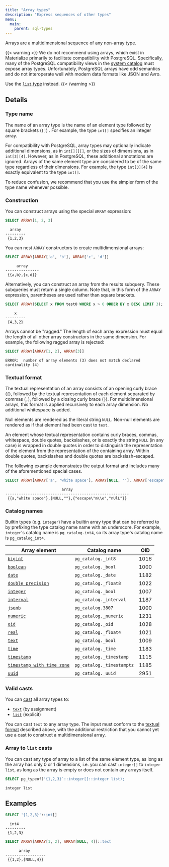 ```yaml
---
title: "Array types"
description: "Express sequences of other types"
menu:
  main:
    parent: sql-types
---
```


Arrays are a multidimensional sequence of any non-array type.

{{< warning >}}
We do not recommend using arrays, which exist in Materialize primarily to
facilitate compatibility with PostgreSQL. Specifically, many of the PostgreSQL
compatibility views in the [system catalog](/sql/system-catalog/) must expose
array types. Unfortunately, PostgreSQL arrays have odd semantics and do not
interoperate well with modern data formats like JSON and Avro.

Use the [`list` type](/sql/types/list) instead.
{{< /warning >}}

## Details

### Type name

The name of an array type is the name of an element type followed by square
brackets (`[]`) . For example, the type `int[]` specifies an integer array.

For compatibility with PostgreSQL, array types may optionally indicate
additional dimensions, as in `int[][][]`, or the sizes of dimensions, as in
`int[3][4]`. However, as in PostgreSQL, these additional annotations are
ignored. Arrays of the same element type are considered to be of the same type
regardless of their dimensions. For example, the type `int[3][4]` is exactly
equivalent to the type `int[]`.

To reduce confusion, we recommend that you use the simpler form of the type name
whenever possible.

### Construction

You can construct arrays using the special `ARRAY` expression:

```sql
SELECT ARRAY[1, 2, 3]
```
```nofmt
  array
---------
 {1,2,3}
```

You can nest `ARRAY` constructors to create multidimensional arrays:

```sql
SELECT ARRAY[ARRAY['a', 'b'], ARRAY['c', 'd']]
```
```nofmt
     array
---------------
 {{a,b},{c,d}}
```

Alternatively, you can construct an array from the results subquery.  These subqueries must return a single column. Note
that, in this form of the `ARRAY` expression, parentheses are used rather than square brackets.

```sql
SELECT ARRAY(SELECT x FROM test0 WHERE x > 0 ORDER BY x DESC LIMIT 3);
```
```nofmt
    x
---------
 {4,3,2}
```

Arrays cannot be "ragged." The length of each array expression must equal the
length of all other array constructors in the same dimension. For example, the
following ragged array is rejected:

```sql
SELECT ARRAY[ARRAY[1, 2], ARRAY[3]]
```
```nofmt
ERROR:  number of array elements (3) does not match declared cardinality (4)
```

### Textual format

The textual representation of an array consists of an opening curly brace (`{`),
followed by the textual representation of each element separated by commas
(`,`), followed by a closing curly brace (`}`). For multidimensional arrays,
this format is applied recursively to each array dimension. No additional
whitespace is added.

Null elements are rendered as the literal string `NULL`. Non-null elements are
rendered as if that element had been cast to `text`.

An element whose textual representation contains curly braces, commas,
whitespace, double quotes, backslashes, or is exactly the string `NULL` (in any
case) is wrapped in double quotes in order to distinguish the representation of
the element from the representation of the containing array. Within double
quotes, backslashes and double quotes are backslash-escaped.

The following example demonstrates the output format and includes many of the
aforementioned special cases.

```sql
SELECT ARRAY[ARRAY['a', 'white space'], ARRAY[NULL, ''], ARRAY['escape"m\e', 'nUlL']]
```
```nofmt
                         array
-------------------------------------------------------
 {{a,"white space"},{NULL,""},{"escape\"m\\e","nUlL"}}
```

### Catalog names

Builtin types (e.g. `integer`) have a builtin array type that can be referred to
by prefixing the type catalog name name with an underscore. For example,
`integer`'s catalog name is `pg_catalog.int4`, so its array type's catalog name
is `pg_catalog_int4`.

Array element | Catalog name | OID
--------------|--------------|-----
[`bigint`](../bigint) | `pg_catalog._int8` | 1016
[`boolean`](../boolean) | `pg_catalog._bool` | 1000
[`date`](../date) | `pg_catalog._date` | 1182
[`double precision`](../float) | `pg_catalog._float8` | 1022
[`integer`](../integer) | `pg_catalog._bool` | 1007
[`interval`](../interval) | `pg_catalog._interval` | 1187
[`jsonb`](../jsonb) | `pg_catalog.3807` | 1000
[`numeric`](../numeric) | `pg_catalog._numeric` | 1231
[`oid`](../oid) | `pg_catalog._oid` | 1028
[`real`](../float) | `pg_catalog._float4` | 1021
[`text`](../text) | `pg_catalog._bool` | 1009
[`time`](../time) | `pg_catalog._time` | 1183
[`timestamp`](../timestamp) | `pg_catalog._timestamp` | 1115
[`timestamp with time zone`](../timestamp) | `pg_catalog._timestamptz` | 1185
[`uuid`](../uuid) | `pg_catalog._uuid` | 2951

### Valid casts

You can [cast](/sql/functions/cast) all array types to:
- [`text`](../text) (by assignment)
- [`list`](../list) (explicit)

You can cast `text` to any array type. The input must conform to the [textual
format](#textual-format) described above, with the additional restriction that
you cannot yet use a cast to construct a multidimensional array.

### Array to `list` casts

You can cast any type of array to a list of the same element type, as long as
the array has only 0 or 1 dimensions, i.e. you can cast `integer[]` to `integer
list`, as long as the array is empty or does not contain any arrays itself.

```sql
SELECT pg_typeof('{1,2,3}`::integer[]::integer list);
```
```
integer list
```

## Examples

```sql
SELECT '{1,2,3}'::int[]
```
```nofmt
  int4
---------
 {1,2,3}
```

```sql
SELECT ARRAY[ARRAY[1, 2], ARRAY[NULL, 4]]::text
```
```nofmt
      array
------------------
 {{1,2},{NULL,4}}
```
